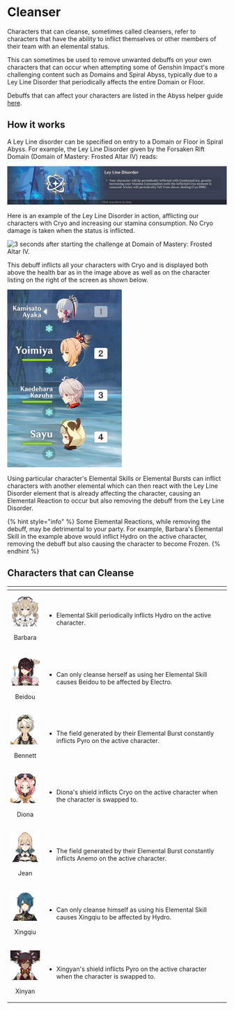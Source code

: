 # Cleanser

Characters that can cleanse, sometimes called cleansers, refer to characters that have the ability to inflict themselves or other members of their team with an elemental status. 

This can sometimes be used to remove unwanted debuffs on your own characters that can occur when attempting some of Genshin Impact's more challenging content such as Domains and Spiral Abyss, typically due to a Ley Line Disorder that periodically affects the entire Domain or Floor.

Debuffs that can affect your characters are listed in the Abyss helper guide [here](https://genshinhelper.gitbook.io/abyss/mechanics/debuffs).

## How it works

A Ley Line disorder can be specified on entry to a Domain or Floor in Spiral Abyss. For example, the Ley Line Disorder given by the Forsaken Rift Domain \(Domain of Mastery: Frosted Altar IV\) reads:

![](../../.gitbook/assets/cleanse_disorder-copy.png)

Here is an example of the Ley Line Disorder in action, afflicting our characters with Cryo and increasing our stamina consumption. No Cryo damage is taken when the status is inflicted. 

![3 seconds after starting the challenge at Domain of Mastery: Frosted Altar IV.](../../.gitbook/assets/cryo-leyline-disorder.gif)

This debuff inflicts all your characters with Cryo and is displayed both above the health bar as in the image above as well as on the character listing on the right of the screen as shown below.

![All team members being affected by the Ley Line Disorder.](../../.gitbook/assets/cleanse_party.png)

Using particular character's Elemental Skills or Elemental Bursts can inflict characters with another elemental which can then react with the Ley Line Disorder element that is already affecting the character, causing an Elemental Reaction to occur but also removing the debuff from the Ley Line Disorder.

{% hint style="info" %}
Some Elemental Reactions, while removing the debuff, may be detrimental to your party. For example, Barbara's Elemental Skill in the example above would inflict Hydro on the active character, removing the debuff but also causing the character to become Frozen.
{% endhint %}

## Characters that can Cleanse

<table>
  <thead>
    <tr>
      <th style="text-align:center"></th>
      <th style="text-align:left"></th>
    </tr>
  </thead>
  <tbody>
    <tr>
      <td style="text-align:center">
        <p>
          <img src="../../.gitbook/assets/ui_avataricon_barbara.png" alt/>
        </p>
        <p>Barbara</p>
      </td>
      <td style="text-align:left">
        <ul>
          <li>Elemental Skill periodically inflicts Hydro on the active character.</li>
        </ul>
      </td>
    </tr>
    <tr>
      <td style="text-align:center">
        <p>
          <img src="../../.gitbook/assets/ui_avataricon_beidou.png" alt/>
        </p>
        <p>Beidou</p>
      </td>
      <td style="text-align:left">
        <ul>
          <li>Can only cleanse herself as using her Elemental Skill causes Beidou to
            be affected by Electro.</li>
        </ul>
      </td>
    </tr>
    <tr>
      <td style="text-align:center">
        <p>
          <img src="../../.gitbook/assets/ui_avataricon_bennett.png" alt/>
        </p>
        <p>Bennett</p>
      </td>
      <td style="text-align:left">
        <ul>
          <li>The field generated by their Elemental Burst constantly inflicts Pyro
            on the active character.</li>
        </ul>
      </td>
    </tr>
    <tr>
      <td style="text-align:center">
        <p>
          <img src="../../.gitbook/assets/ui_avataricon_diona.png" alt/>
        </p>
        <p>Diona</p>
      </td>
      <td style="text-align:left">
        <ul>
          <li>Diona&apos;s shield inflicts Cryo on the active character when the character
            is swapped to.</li>
        </ul>
      </td>
    </tr>
    <tr>
      <td style="text-align:center">
        <p>
          <img src="../../.gitbook/assets/ui_avataricon_jean.png" alt/>
        </p>
        <p>Jean</p>
      </td>
      <td style="text-align:left">
        <ul>
          <li>The field generated by their Elemental Burst constantly inflicts Anemo
            on the active character.</li>
        </ul>
      </td>
    </tr>
    <tr>
      <td style="text-align:center">
        <p>
          <img src="../../.gitbook/assets/ui_avataricon_xingqiu.png" alt/>
        </p>
        <p>Xingqiu</p>
      </td>
      <td style="text-align:left">
        <ul>
          <li>Can only cleanse himself as using his Elemental Skill causes Xingqiu to
            be affected by Hydro.</li>
        </ul>
      </td>
    </tr>
    <tr>
      <td style="text-align:center">
        <p>
          <img src="../../.gitbook/assets/ui_avataricon_xinyan.png" alt/>
        </p>
        <p>Xinyan</p>
      </td>
      <td style="text-align:left">
        <p></p>
        <ul>
          <li>Xingyan&apos;s shield inflicts Pyro on the active character when the character
            is swapped to.</li>
        </ul>
      </td>
    </tr>
  </tbody>
</table>


